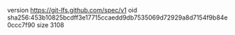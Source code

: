version https://git-lfs.github.com/spec/v1
oid sha256:453b10825bcdff3e17715ccaedd9db7535069d72929a8d7154f9b84e0ccc7f90
size 3108
